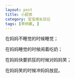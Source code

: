 ```yaml
---
layout: post
title: 小屁孩
category: 宝宝成长日记
tags: [李欣娜, ]
---
```

在妈妈不睡觉的时候睡觉；

在妈妈睡觉的时候闹着吃奶；

在妈妈快要抓狂的时候对妈妈笑；

在妈妈笑的时候冲妈妈放屁。